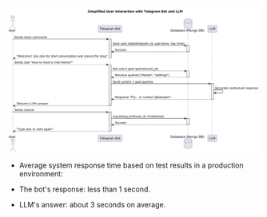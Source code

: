 ![UML Diagram](UML_sequence_diagram.png)

- Average system response time based on test results in a production environment:

- The bot's response: less than 1 second.

- LLM's answer: about 3 seconds on average.
